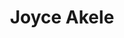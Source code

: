 ---
title:  "Joyce Akele"
metadate: "hide"
categories: [ Participant, UI, Graphics ]
image: "/assets/images/story3.jpg"
---